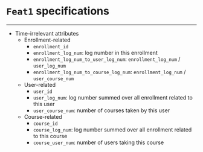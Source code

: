 # `Feat1` specifications
---

* Time-irrelevant attributes
  * Enrollment-related
    * `enrollment_id`
    * `enrollment_log_num`: log number in this enrollment
    * `enrollment_log_num_to_user_log_num`: `enrollment_log_num` / `user_log_num`
    * `enrollment_log_num_to_course_log_num`: `enrollment_log_num` / `user_course_num`
  * User-related
    * `user_id`
    * `user_log_num`: log number summed over all enrollment related to this user
    * `user_course_num`: number of courses taken by this user
  * Course-related
    * `course_id`
    * `course_log_num`: log number summed over all enrollment related to this course
    * `course_user_num`: number of users taking this course


